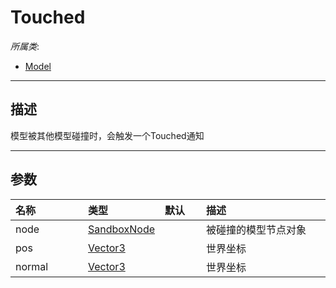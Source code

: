 # Touched

*所属类*:
* [Model](/Api/Classes/Role/Model.md)
------------------------------------------------------------------------------------------
## 描述

模型被其他模型碰撞时，会触发一个Touched通知

------------------------------------------------------------------------------------------
## 参数

|<div style="width:100px">名称</div>|<div style="width:100px">类型</div>|<div style="width:50px">默认</div>|<div style="width:350px">描述</div>|
|:---|:---|:---|:---|
|node|[SandboxNode](/Api/Classes/Base/SandboxNode.md)||被碰撞的模型节点对象|
|pos|[Vector3](/Api/DataType/Vector3.md)||世界坐标|
|normal|[Vector3](/Api/DataType/Vector3.md)||世界坐标|
